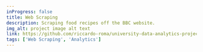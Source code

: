 ```yaml
---
inProgress: false
title: Web Scraping
description: Scraping food recipes off the BBC website.
img_alt: project image alt text
link: https://github.com/riccardo-roma/university-data-analytics-project/tree/main/web-scraping
tags: ['Web Scraping', 'Analytics']
---
```

